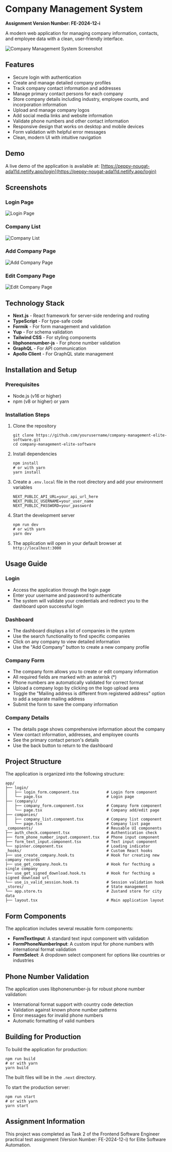 # Company Management System

**Assignment Version Number: FE-2024-12-i**

A modern web application for managing company information, contacts, and employee data with a clean, user-friendly interface.

![Company Management System Screenshot](./screenshots/company-list.png)

## Features

- Secure login with authentication
- Create and manage detailed company profiles
- Track company contact information and addresses
- Manage primary contact persons for each company
- Store company details including industry, employee counts, and incorporation information
- Upload and manage company logos
- Add social media links and website information
- Validate phone numbers and other contact information
- Responsive design that works on desktop and mobile devices
- Form validation with helpful error messages
- Clean, modern UI with intuitive navigation

## Demo

A live demo of the application is available at: [https://peppy-nougat-ada11d.netlify.app/login](https://peppy-nougat-ada11d.netlify.app/login)

## Screenshots

### Login Page
![Login Page](./screenshots/login-page.png)

### Company List
![Company List](./screenshots/company-list.png)

### Add Company Page
![Add Company Page](./screenshots/add-company-page.png)

### Edit Company Page
![Edit Company Page](./screenshots/edit-company-page.png)

## Technology Stack

- **Next.js** - React framework for server-side rendering and routing
- **TypeScript** - For type-safe code
- **Formik** - For form management and validation
- **Yup** - For schema validation
- **Tailwind CSS** - For styling components
- **libphonenumber-js** - For phone number validation
- **GraphQL** - For API communication
- **Apollo Client** - For GraphQL state management

## Installation and Setup

### Prerequisites

- Node.js (v16 or higher)
- npm (v8 or higher) or yarn

### Installation Steps

1. Clone the repository
   ```
   git clone https://github.com/yourusername/company-management-elite-software.git
   cd company-management-elite-software
   ```

2. Install dependencies
   ```
   npm install
   # or with yarn
   yarn install
   ```

3. Create a `.env.local` file in the root directory and add your environment variables
   ```
   NEXT_PUBLIC_API_URL=your_api_url_here
   NEXT_PUBLIC_USERNAME=your_user_name
   NEXT_PUBLIC_PASSWORD=your_password
   ```

4. Start the development server
   ```
   npm run dev
   # or with yarn
   yarn dev
   ```

5. The application will open in your default browser at `http://localhost:3000`

## Usage Guide

### Login

- Access the application through the login page
- Enter your username and password to authenticate
- The system will validate your credentials and redirect you to the dashboard upon successful login

### Dashboard

- The dashboard displays a list of companies in the system
- Use the search functionality to find specific companies
- Click on any company to view detailed information
- Use the "Add Company" button to create a new company profile

### Company Form

- The company form allows you to create or edit company information
- All required fields are marked with an asterisk (*)
- Phone numbers are automatically validated for correct format
- Upload a company logo by clicking on the logo upload area
- Toggle the "Mailing address is different from registered address" option to add a separate mailing address
- Submit the form to save the company information

### Company Details

- The details page shows comprehensive information about the company
- View contact information, addresses, and employee counts
- See the primary contact person's details
- Use the back button to return to the dashboard

## Project Structure

The application is organized into the following structure:

```
app/
├── login/                 
│   ├── login_form.component.tsx            # Login form component
│   └── page.tsx                            # Login page
├── (company)/                 
│   ├── company_form.component.tsx          # Company form component
│   └── page.tsx                            # Company add/edit page
├── companies/                  
│   ├── company_list.component.tsx          # Company list component
│   └── page.tsx                            # Company list page
_components/                                # Reusable UI components
├── auth_check.component.tsx                # Authentication check
├── form_phone_number_input.component.tsx   # Phone input component
├── form_text_input.component.tsx           # Text input component
└── spinner.component.tsx                   # Loading indicator
_hooks/                                     # Custom React hooks
├── use_create_company.hook.ts              # Hook for creating new company records
├── use_get_company.hook.ts                 # Hook for fecthing a single company
├── use_get_signed_download.hook.ts         # Hook for fecthing a signed download url
└── use_is_valid_session.hook.ts            # Session validation hook
_stores/                                    # State management
└── app.store.ts                            # Zustand store for city data
├── layout.tsx                              # Main application layout
```

## Form Components

The application includes several reusable form components:

- **FormTextInput**: A standard text input component with validation
- **FormPhoneNumberInput**: A custom input for phone numbers with international format validation
- **FormSelect**: A dropdown select component for options like countries or industries

## Phone Number Validation

The application uses libphonenumber-js for robust phone number validation:

- International format support with country code detection
- Validation against known phone number patterns
- Error messages for invalid phone numbers
- Automatic formatting of valid numbers

## Building for Production

To build the application for production:

```
npm run build
# or with yarn
yarn build
```

The built files will be in the `.next` directory.

To start the production server:

```
npm run start
# or with yarn
yarn start
```

## Assignment Information

This project was completed as Task 2 of the Frontend Software Engineer practical test assignment (Version Number: FE-2024-12-i) for Elite Software Automation.
